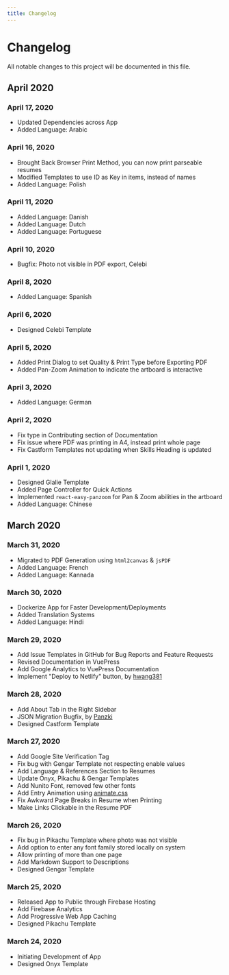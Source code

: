 ```yaml
---
title: Changelog
---
```


# Changelog

All notable changes to this project will be documented in this file.

## April 2020

### April 17, 2020

- Updated Dependencies across App
- Added Language: Arabic

### April 16, 2020

- Brought Back Browser Print Method, you can now print parseable resumes
- Modified Templates to use ID as Key in items, instead of names
- Added Language: Polish

### April 11, 2020

- Added Language: Danish
- Added Language: Dutch
- Added Language: Portuguese

### April 10, 2020

- Bugfix: Photo not visible in PDF export, Celebi

### April 8, 2020

- Added Language: Spanish

### April 6, 2020

- Designed Celebi Template

### April 5, 2020

- Added Print Dialog to set Quality & Print Type before Exporting PDF
- Added Pan-Zoom Animation to indicate the artboard is interactive

### April 3, 2020

- Added Language: German

### April 2, 2020

- Fix type in Contributing section of Documentation
- Fix issue where PDF was printing in A4, instead print whole page
- Fix Castform Templates not updating when Skills Heading is updated

### April 1, 2020

- Designed Glalie Template
- Added Page Controller for Quick Actions
- Implemented `react-easy-panzoom` for Pan & Zoom abilities in the artboard
- Added Language: Chinese

## March 2020

### March 31, 2020

- Migrated to PDF Generation using `html2canvas` & `jsPDF`
- Added Language: French
- Added Language: Kannada

### March 30, 2020

- Dockerize App for Faster Development/Deployments
- Added Translation Systems
- Added Language: Hindi

### March 29, 2020

- Add Issue Templates in GitHub for Bug Reports and Feature Requests
- Revised Documentation in VuePress
- Add Google Analytics to VuePress Documentation
- Implement "Deploy to Netlify" button, by [hwang381](https://github.com/hwang381)

### March 28, 2020

- Add About Tab in the Right Sidebar
- JSON Migration Bugfix, by [Panzki](https://github.com/Panzki)
- Designed Castform Template

### March 27, 2020

- Add Google Site Verification Tag
- Fix bug with Gengar Template not respecting enable values
- Add Language & References Section to Resumes
- Update Onyx, Pikachu & Gengar Templates
- Add Nunito Font, removed few other fonts
- Add Entry Animation using [animate.css](https://daneden.github.io/animate.css/)
- Fix Awkward Page Breaks in Resume when Printing
- Make Links Clickable in the Resume PDF

### March 26, 2020

- Fix bug in Pikachu Template where photo was not visible
- Add option to enter any font family stored locally on system
- Allow printing of more than one page
- Add Markdown Support to Descriptions
- Designed Gengar Template

### March 25, 2020

- Released App to Public through Firebase Hosting
- Add Firebase Analytics
- Add Progressive Web App Caching
- Designed Pikachu Template

### March 24, 2020

- Initiating Development of App
- Designed Onyx Template

